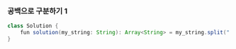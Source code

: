 ### 공백으로 구분하기 1
```java
class Solution {
    fun solution(my_string: String): Array<String> = my_string.split(" ").toTypedArray()
}
```